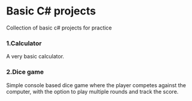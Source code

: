 # Basic C# projects
Collection of basic c# projects for practice

### 1.Calculator
A very basic calculator.

### 2.Dice game
Simple console based dice game where the player competes against the computer, with the option to play multiple rounds and track the score. 
